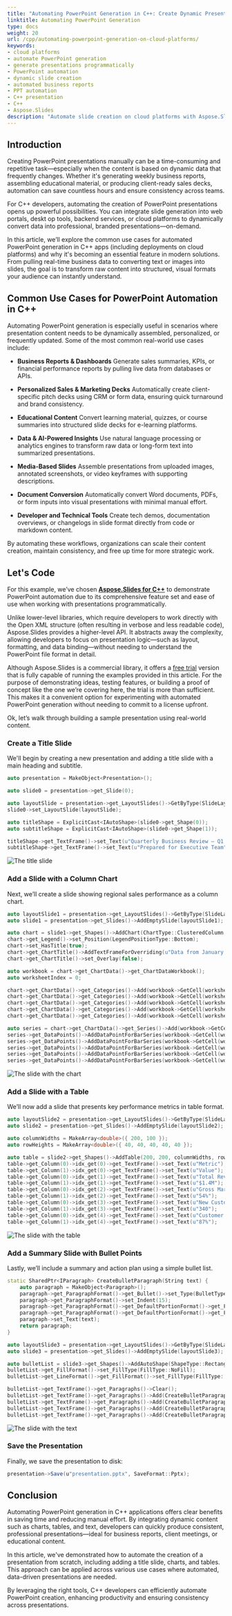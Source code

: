 ```yaml
---
title: "Automating PowerPoint Generation in C++: Create Dynamic Presentations Easily"
linktitle: Automating PowerPoint Generation
type: docs
weight: 20
url: /cpp/automating-powerpoint-generation-on-cloud-platforms/
keywords:
- cloud platforms
- automate PowerPoint generation
- generate presentations programmatically
- PowerPoint automation
- dynamic slide creation
- automated business reports
- PPT automation
- C++ presentation
- C++
- Aspose.Slides
description: "Automate slide creation on cloud platforms with Aspose.Slides for C++—generate, edit, and convert PowerPoint and OpenDocument files fast and reliably."
---
```


## **Introduction**

Creating PowerPoint presentations manually can be a time-consuming and repetitive task—especially when the content is based on dynamic data that frequently changes. Whether it's generating weekly business reports, assembling educational material, or producing client-ready sales decks, automation can save countless hours and ensure consistency across teams.

For C++ developers, automating the creation of PowerPoint presentations opens up powerful possibilities. You can integrate slide generation into web portals, deskt op tools, backend services, or cloud platforms to dynamically convert data into professional, branded presentations—on-demand.

In this article, we’ll explore the common use cases for automated PowerPoint generation in C++ apps (including deployments on cloud platforms) and why it's becoming an essential feature in modern solutions. From pulling real-time business data to converting text or images into slides, the goal is to transform raw content into structured, visual formats your audience can instantly understand.

## **Common Use Cases for PowerPoint Automation in C++**

Automating PowerPoint generation is especially useful in scenarios where presentation content needs to be dynamically assembled, personalized, or frequently updated. Some of the most common real-world use cases include:

- **Business Reports & Dashboards**
  Generate sales summaries, KPIs, or financial performance reports by pulling live data from databases or APIs.

- **Personalized Sales & Marketing Decks**
  Automatically create client-specific pitch decks using CRM or form data, ensuring quick turnaround and brand consistency.

- **Educational Content**
  Convert learning material, quizzes, or course summaries into structured slide decks for e-learning platforms.

- **Data & AI-Powered Insights**
  Use natural language processing or analytics engines to transform raw data or long-form text into summarized presentations.

- **Media-Based Slides**
  Assemble presentations from uploaded images, annotated screenshots, or video keyframes with supporting descriptions.

- **Document Conversion**
  Automatically convert Word documents, PDFs, or form inputs into visual presentations with minimal manual effort.

- **Developer and Technical Tools**
  Create tech demos, documentation overviews, or changelogs in slide format directly from code or markdown content.

By automating these workflows, organizations can scale their content creation, maintain consistency, and free up time for more strategic work.

## **Let's Code**

For this example, we’ve chosen **[Aspose.Slides for C++](https://products.aspose.com/slides/cpp/)** to demonstrate PowerPoint automation due to its comprehensive feature set and ease of use when working with presentations programmatically.

Unlike lower-level libraries, which require developers to work directly with the Open XML structure (often resulting in verbose and less readable code), Aspose.Slides provides a higher-level API. It abstracts away the complexity, allowing developers to focus on presentation logic—such as layout, formatting, and data binding—without needing to understand the PowerPoint file format in detail.

Although Aspose.Slides is a commercial library, it offers a [free trial](https://releases.aspose.com/slides/cpp/) version that is fully capable of running the examples provided in this article. For the purpose of demonstrating ideas, testing features, or building a proof of concept like the one we’re covering here, the trial is more than sufficient. This makes it a convenient option for experimenting with automated PowerPoint generation without needing to commit to a license upfront.

Ok, let’s walk through building a sample presentation using real-world content.

### **Create a Title Slide**

We'll begin by creating a new presentation and adding a title slide with a main heading and subtitle.

```cpp
auto presentation = MakeObject<Presentation>();

auto slide0 = presentation->get_Slide(0);

auto layoutSlide = presentation->get_LayoutSlides()->GetByType(SlideLayoutType::Title);
slide0->set_LayoutSlide(layoutSlide);

auto titleShape = ExplicitCast<IAutoShape>(slide0->get_Shape(0));
auto subtitleShape = ExplicitCast<IAutoShape>(slide0->get_Shape(1));

titleShape->get_TextFrame()->set_Text(u"Quarterly Business Review – Q1 2025");
subtitleShape->get_TextFrame()->set_Text(u"Prepared for Executive Team");
```

![The title slide](slide_0.png)

### **Add a Slide with a Column Chart**

Next, we’ll create a slide showing regional sales performance as a column chart.

```cpp
auto layoutSlide1 = presentation->get_LayoutSlides()->GetByType(SlideLayoutType::Blank);
auto slide1 = presentation->get_Slides()->AddEmptySlide(layoutSlide1);

auto chart = slide1->get_Shapes()->AddChart(ChartType::ClusteredColumn, 100, 100, 500, 350, false);
chart->get_Legend()->set_Position(LegendPositionType::Bottom);
chart->set_HasTitle(true);
chart->get_ChartTitle()->AddTextFrameForOverriding(u"Data from January – March 2025");
chart->get_ChartTitle()->set_Overlay(false);

auto workbook = chart->get_ChartData()->get_ChartDataWorkbook();
auto worksheetIndex = 0;

chart->get_ChartData()->get_Categories()->Add(workbook->GetCell(worksheetIndex, 1, 0, ObjectExt::Box<String>(u"North America")));
chart->get_ChartData()->get_Categories()->Add(workbook->GetCell(worksheetIndex, 2, 0, ObjectExt::Box<String>(u"Europe")));
chart->get_ChartData()->get_Categories()->Add(workbook->GetCell(worksheetIndex, 3, 0, ObjectExt::Box<String>(u"Asia Pacific")));
chart->get_ChartData()->get_Categories()->Add(workbook->GetCell(worksheetIndex, 4, 0, ObjectExt::Box<String>(u"Latin America")));
chart->get_ChartData()->get_Categories()->Add(workbook->GetCell(worksheetIndex, 5, 0, ObjectExt::Box<String>(u"Middle East")));

auto series = chart->get_ChartData()->get_Series()->Add(workbook->GetCell(worksheetIndex, 0, 1, ObjectExt::Box<String>(u"Sales ($K)")), chart->get_Type());
series->get_DataPoints()->AddDataPointForBarSeries(workbook->GetCell(worksheetIndex, 1, 1, ObjectExt::Box<int32_t>(480)));
series->get_DataPoints()->AddDataPointForBarSeries(workbook->GetCell(worksheetIndex, 2, 1, ObjectExt::Box<int32_t>(365)));
series->get_DataPoints()->AddDataPointForBarSeries(workbook->GetCell(worksheetIndex, 3, 1, ObjectExt::Box<int32_t>(290)));
series->get_DataPoints()->AddDataPointForBarSeries(workbook->GetCell(worksheetIndex, 4, 1, ObjectExt::Box<int32_t>(150)));
series->get_DataPoints()->AddDataPointForBarSeries(workbook->GetCell(worksheetIndex, 5, 1, ObjectExt::Box<int32_t>(120)));
```

![The slide with the chart](slide_1.png)

### **Add a Slide with a Table**

We’ll now add a slide that presents key performance metrics in table format.

```cpp
auto layoutSlide2 = presentation->get_LayoutSlides()->GetByType(SlideLayoutType::Blank);
auto slide2 = presentation->get_Slides()->AddEmptySlide(layoutSlide2);

auto columnWidths = MakeArray<double>({ 200, 100 });
auto rowHeights = MakeArray<double>({ 40, 40, 40, 40, 40 });

auto table = slide2->get_Shapes()->AddTable(200, 200, columnWidths, rowHeights);
table->get_Column(0)->idx_get(0)->get_TextFrame()->set_Text(u"Metric");
table->get_Column(1)->idx_get(0)->get_TextFrame()->set_Text(u"Value");
table->get_Column(0)->idx_get(1)->get_TextFrame()->set_Text(u"Total Revenue");
table->get_Column(1)->idx_get(1)->get_TextFrame()->set_Text(u"$1.4M");
table->get_Column(0)->idx_get(2)->get_TextFrame()->set_Text(u"Gross Margin");
table->get_Column(1)->idx_get(2)->get_TextFrame()->set_Text(u"54%");
table->get_Column(0)->idx_get(3)->get_TextFrame()->set_Text(u"New Customers");
table->get_Column(1)->idx_get(3)->get_TextFrame()->set_Text(u"340");
table->get_Column(0)->idx_get(4)->get_TextFrame()->set_Text(u"Customer Retention");
table->get_Column(1)->idx_get(4)->get_TextFrame()->set_Text(u"87%");
```

![The slide with the table](slide_2.png)

### **Add a Summary Slide with Bullet Points**

Lastly, we’ll include a summary and action plan using a simple bullet list.

```cpp
static SharedPtr<IParagraph> CreateBulletParagraph(String text) {
    auto paragraph = MakeObject<Paragraph>();
    paragraph->get_ParagraphFormat()->get_Bullet()->set_Type(BulletType::Symbol);
    paragraph->get_ParagraphFormat()->set_Indent(15);
    paragraph->get_ParagraphFormat()->get_DefaultPortionFormat()->get_FillFormat()->set_FillType(FillType::Solid);
    paragraph->get_ParagraphFormat()->get_DefaultPortionFormat()->get_FillFormat()->get_SolidFillColor()->set_Color(Color::get_Black());
    paragraph->set_Text(text);
    return paragraph;
}
```
```cpp
auto layoutSlide3 = presentation->get_LayoutSlides()->GetByType(SlideLayoutType::Blank);
auto slide3 = presentation->get_Slides()->AddEmptySlide(layoutSlide3);

auto bulletList = slide3->get_Shapes()->AddAutoShape(ShapeType::Rectangle, 100, 50, 600, 200);
bulletList->get_FillFormat()->set_FillType(FillType::NoFill);
bulletList->get_LineFormat()->get_FillFormat()->set_FillType(FillType::NoFill);

bulletList->get_TextFrame()->get_Paragraphs()->Clear();
bulletList->get_TextFrame()->get_Paragraphs()->Add(CreateBulletParagraph(u"Strong performance in North America; growth opportunity in Asia Pacific"));
bulletList->get_TextFrame()->get_Paragraphs()->Add(CreateBulletParagraph(u"Improve marketing outreach in underperforming regions"));
bulletList->get_TextFrame()->get_Paragraphs()->Add(CreateBulletParagraph(u"Prepare new campaign strategy for Q2"));
bulletList->get_TextFrame()->get_Paragraphs()->Add(CreateBulletParagraph(u"Schedule follow-up review in early July"));
```

![The slide with the text](slide_3.png)

### **Save the Presentation**

Finally, we save the presentation to disk:

```java
presentation->Save(u"presentation.pptx", SaveFormat::Pptx);
```

## **Conclusion**

Automating PowerPoint generation in C++ applications offers clear benefits in saving time and reducing manual effort. By integrating dynamic content such as charts, tables, and text, developers can quickly produce consistent, professional presentations—ideal for business reports, client meetings, or educational content.

In this article, we've demonstrated how to automate the creation of a presentation from scratch, including adding a title slide, charts, and tables. This approach can be applied across various use cases where automated, data-driven presentations are needed.

By leveraging the right tools, C++ developers can efficiently automate PowerPoint creation, enhancing productivity and ensuring consistency across presentations.
